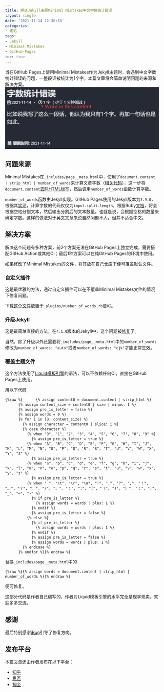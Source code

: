 ```yaml
---
title: 解决Jekyll主题Minimal Mistakes中文字数统计错误
layout: single
date: '2021-11-14 22:38:33'
categories:
- 建站
tags:
- Jekyll
- Minimal-Mistakes
- GitHub-Pages
toc: true
---
```


当在GitHub Pages上使用Minimal Mistakes作为Jekyll主题时，会遇到中文字数统计错误的问题，一整段话被统计为1个字。本篇文章将会简单说明问题的来源和解决方案。
![202111142135](/assets\images\202111142135.png)

## 问题来源

Minimal Mistakes在`_includes/page__meta.html`中，使用了`document.content | strip_html | number_of_words`来计算文章字数（[相关代码](https://github.com/mmistakes/minimal-mistakes/blob/master/_includes/page__meta.html#L17)），这一步将`document.content`[去除HTML标签](https://shopify.github.io/liquid/filters/strip_html/)，然后调用`number_of_words`函数计算字数。

`number_of_words`函数由Jekyll实现。GitHub Pages使用的Jekyll版本为`3.9.0`，根据其[实现](https://github.com/jekyll/jekyll/blob/v3.9.0/lib/jekyll/filters.rb#L125)，计算字数的代码仅仅为`input.split.length`，根据Ruby[文档](https://ruby-doc.org/core-3.0.2/String.html#method-i-split)，将会根据空格分割文本，然后输出分割后的文本数量。也就是说，会根据空格的数量来确定字数。这样的做法对于英文文章来说自然问题不大，但并不适合中文。

## 解决方案

解决这个问题有多种方案，前2个方案无法在GitHub Pages上独立完成，需要搭配GitHub Action或其他CI；最后1种方案可以在纯GitHub Pages的环境中使用。

如果修改了Minimal Mistakes的文件，将其放在自己仓库下便可覆盖默认文件。

### 自定义插件

这是最优雅的方法，通过自定义插件可以在不覆盖Minimal Mistakes文件的情况下修复问题。

下载[这个文件](https://github.com/iBug/iBug-source/raw/master/_plugins/number_of_words.rb)放置于`_plugins/number_of_words.rb`便可。

### 升级Jekyll

这是最简单直接的方法，在`4.1.0`版本的Jekyll中，这个问题被[修复](https://github.com/jekyll/jekyll/commit/13b72916493d9cfa22eeb0d3cae1d1bb32e2e5c1)了。

当然，除了升级以外还需要将`_includes/page__meta.html`中的`number_of_words`修改为`number_of_words: "auto"`或者`number_of_words: "cjk"`才能正常生效。

### 覆盖主题文件

这个方法使用了[Liquid模板引擎](https://shopify.github.io/liquid/)的语法，可以不依赖任何CI，直接在GitHub Pages上使用。

用以下代码

```
{%raw %}      {% assign content0 = document.content | strip_html %}
      {% assign content_size = content0 | size | minus: 1 %}
      {% assign pre_is_letter = false %}
      {% assign words = 0 %}
      {% for i in (0..content_size) %}
        {% assign character = content0 | slice: i %}
        {% case character %}
          {% when "0", "1", "2", "3", "4", "5", "6", "7", "8", "9" %}
            {% assign pre_is_letter = true %}
          {% when "A", "B", "C", "D", "E", "F", "G", "H", "I", "J", "K", "L", "M", "N", "O", "P", "Q", "R", "S", "T", "U", "V", "W", "X", "Y", "Z" %}
            {% assign pre_is_letter = true %}
          {% when "a", "b", "c", "d", "e", "f", "g", "h", "i", "j", "k", "l", "m", "n", "o", "p", "q", "r", "s", "t", "u", "v", "w", "x", "y", "z" %}
            {% assign pre_is_letter = true %}
          {% when " ", "\t", "\r", "\n", "!", ".", "?", ",", "！", "。", "？", "，", "/", "、", "：", ":", "(", "（", ")", "）", "；", ";", "_", "—", "-" %}
            {% if pre_is_letter %}
              {% assign words = words | plus: 1 %}
            {% endif %}
            {% assign pre_is_letter = false %}
          {% else %}
            {% if pre_is_letter %}
              {% assign words = words | plus: 1 %}
            {% endif %}
            {% assign pre_is_letter = false %}
            {% assign words = words | plus: 1 %}
        {% endcase %}
      {% endfor %}{% endraw %}
```

替换`_includes/page__meta.html`中的

```
{%raw %}{% assign words = document.content | strip_html | number_of_words %}{% endraw %}
```

便可修复。

这部分代码是作者自己编写的，作者对Liquid模板引擎的水平完全是现学现卖，欢迎多多交流。

## 感谢
最后特别感谢[iBug](https://github.com/iBug)引导了修复方向。

## 发布平台
本篇文章还由作者发布在以下平台：
- [知乎](https://zhuanlan.zhihu.com/p/433233271)
- [思否](https://segmentfault.com/a/1190000040957794)
- [掘金](https://juejin.cn/post/7030428338036736037/)

